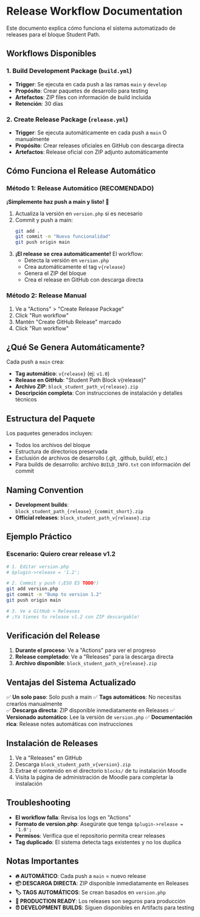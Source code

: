 # Release Workflow Documentation

Este documento explica cómo funciona el sistema automatizado de releases para el bloque Student Path.

## Workflows Disponibles

### 1. Build Development Package (`build.yml`)
- **Trigger**: Se ejecuta en cada push a las ramas `main` y `develop`
- **Propósito**: Crear paquetes de desarrollo para testing
- **Artefactos**: ZIP files con información de build incluida
- **Retención**: 30 días

### 2. Create Release Package (`release.yml`)
- **Trigger**: Se ejecuta automáticamente en cada push a `main` O manualmente
- **Propósito**: Crear releases oficiales en GitHub con descarga directa
- **Artefactos**: Release oficial con ZIP adjunto automáticamente

## Cómo Funciona el Release Automático

### Método 1: Release Automático (RECOMENDADO)
**¡Simplemente haz push a main y listo!** 🚀

1. Actualiza la versión en `version.php` si es necesario
2. Commit y push a main:
   ```bash
   git add .
   git commit -m "Nueva funcionalidad"
   git push origin main
   ```
3. **¡El release se crea automáticamente!** El workflow:
   - Detecta la versión en `version.php`
   - Crea automáticamente el tag `v{release}`
   - Genera el ZIP del bloque
   - Crea el release en GitHub con descarga directa

### Método 2: Release Manual
1. Ve a "Actions" > "Create Release Package"
2. Click "Run workflow"
3. Mantén "Create GitHub Release" marcado
4. Click "Run workflow"

## ¿Qué Se Genera Automáticamente?

Cada push a `main` crea:
- **Tag automático**: `v{release}` (ej: `v1.0`)
- **Release en GitHub**: "Student Path Block v{release}"
- **Archivo ZIP**: `block_student_path_v{release}.zip`
- **Descripción completa**: Con instrucciones de instalación y detalles técnicos

## Estructura del Paquete

Los paquetes generados incluyen:
- Todos los archivos del bloque
- Estructura de directorios preservada
- Exclusión de archivos de desarrollo (.git, .github, build/, etc.)
- Para builds de desarrollo: archivo `BUILD_INFO.txt` con información del commit

## Naming Convention

- **Development builds**: `block_student_path_{release}_{commit_short}.zip`
- **Official releases**: `block_student_path_v{release}.zip`

## Ejemplo Práctico

### Escenario: Quiero crear release v1.2

```bash
# 1. Editar version.php
# $plugin->release = '1.2';

# 2. Commit y push (¡ESO ES TODO!)
git add version.php
git commit -m "Bump to version 1.2"
git push origin main

# 3. Ve a GitHub > Releases
# ¡Ya tienes tu release v1.2 con ZIP descargable!
```

## Verificación del Release

1. **Durante el proceso**: Ve a "Actions" para ver el progreso
2. **Release completado**: Ve a "Releases" para la descarga directa
3. **Archivo disponible**: `block_student_path_v{release}.zip`

## Ventajas del Sistema Actualizado

✅ **Un solo paso**: Solo push a main
✅ **Tags automáticos**: No necesitas crearlos manualmente  
✅ **Descarga directa**: ZIP disponible inmediatamente en Releases
✅ **Versionado automático**: Lee la versión de `version.php`
✅ **Documentación rica**: Release notes automáticas con instrucciones

## Instalación de Releases

1. Ve a "Releases" en GitHub
2. Descarga `block_student_path_v{version}.zip`
3. Extrae el contenido en el directorio `blocks/` de tu instalación Moodle
4. Visita la página de administración de Moodle para completar la instalación

## Troubleshooting

- **El workflow falla**: Revisa los logs en "Actions"
- **Formato de version.php**: Asegúrate que tenga `$plugin->release = '1.0';`
- **Permisos**: Verifica que el repositorio permita crear releases
- **Tag duplicado**: El sistema detecta tags existentes y no los duplica

## Notas Importantes

- **🔥 AUTOMÁTICO**: Cada push a `main` = nuevo release
- **📦 DESCARGA DIRECTA**: ZIP disponible inmediatamente en Releases  
- **🏷️ TAGS AUTOMÁTICOS**: Se crean basados en `version.php`
- **🚀 PRODUCTION READY**: Los releases son seguros para producción
- **⏰ DEVELOPMENT BUILDS**: Siguen disponibles en Artifacts para testing
